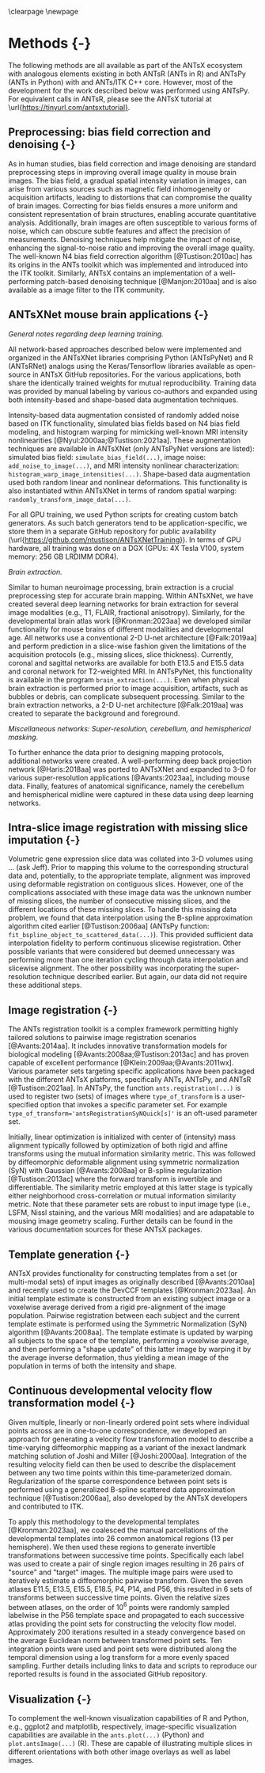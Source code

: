 
\clearpage
\newpage

# Methods {-} 

The following methods are all available as part of the ANTsX ecosystem
with analogous elements existing in both ANTsR (ANTs in R) and ANTsPy
(ANTs in Python) with and ANTs/ITK C++ core.  However, most of the 
development for the work described below was performed using ANTsPy.
For equivalent calls in ANTsR, please see the ANTsX tutorial at
\url{https://tinyurl.com/antsxtutorial}.

## Preprocessing: bias field correction and denoising {-}

As in human studies, bias field correction and image denoising are standard
preprocessing steps in improving overall image quality in mouse brain images.
The bias field, a gradual spatial intensity variation in images, can arise from
various sources such as magnetic field inhomogeneity or acquisition artifacts,
leading to distortions that can compromise the quality of brain images.
Correcting for bias fields ensures a more uniform and consistent representation
of brain structures, enabling accurate quantitative analysis. Additionally,
brain images are often susceptible to various forms of noise, which can obscure
subtle features and affect the precision of measurements. Denoising techniques
help mitigate the impact of noise, enhancing the signal-to-noise ratio and
improving the overall image quality.  The well-known N4 bias field correction
algorithm [@Tustison:2010ac] has its origins in the ANTs toolkit which was
implemented and introduced into the ITK toolkit.  Similarly, ANTsX contains an
implementation of a well-performing patch-based denoising technique
[@Manjon:2010aa] and is also available as a image filter to the ITK community.

## ANTsXNet mouse brain applications {-}

_General notes regarding deep learning training._

All network-based approaches described below were implemented and organized in
the ANTsXNet libraries comprising Python (ANTsPyNet) and R (ANTsRNet) analogs
using the Keras/Tensorflow libraries available as open-source in ANTsX GitHub
repositories. For the various applications, both share the identically trained
weights for mutual reproducibility.  Training data was provided by manual
labeling by various co-authors and expanded using both intensity-based and
shape-based data augmentation techniques.

Intensity-based data augmentation consisted of randomly added noise based on ITK
functionality, simulated bias fields based on N4 bias field modeling, and
histogram warping for mimicking well-known MRI intensity nonlinearities
[@Nyul:2000aa;@Tustison:2021aa]. These augmentation techniques are available in
ANTsXNet (only ANTsPyNet versions are listed):  simulated bias field:
``simulate_bias_field(...)``, image noise: ``add_noise_to_image(...)``, and MRI
intensity nonlinear characterization: ``histogram_warp_image_intensities(...)``.
Shape-based data augmentation used both random linear and nonlinear
deformations.  This functionality is also instantiated within ANTsXNet in terms
of random spatial warping: ``randomly_transform_image_data(...)``.

For all GPU training, we used Python scripts for creating custom batch
generators. As such batch generators tend to be application-specific, we store
them in a separate GitHub repository for public availability
(\url{https://github.com/ntustison/ANTsXNetTraining}). In terms of GPU hardware, all
training was done on a DGX (GPUs: 4X Tesla V100, system memory: 256 GB LRDIMM
DDR4).

_Brain extraction._

Similar to human neuroimage processing, brain extraction is a crucial
preprocessing step for accurate brain mapping.  Within ANTsXNet, we have created
several deep learning networks for brain extraction for several image modalities
(e.g., T1, FLAIR, fractional anisotropy).  Similarly, for the developmental
brain atlas work [@Kronman:2023aa] we developed similar functionality for mouse
brains of different modalities and developmental age.  All networks use a
conventional 2-D U-net architecture [@Falk:2019aa] and perform prediction in a
slice-wise fashion given the limitations of the acquisition protocols (e.g.,
missing slices, slice thickness).  Currently, coronal and sagittal networks are
available for both E13.5 and E15.5 data and coronal network for T2-weighted MRI.
In ANTsPyNet, this functionality is available in the program
``brain_extraction(...)``.  Even when physical brain extraction is
performed prior to image acquisition, artifacts, such as bubbles or debris, can
complicate subsequent processing.  Similar to the brain extraction networks, a
2-D U-net architecture [@Falk:2019aa] was created to separate the background and
foreground.  

_Miscellaneous networks:  Super-resolution, cerebellum, and hemispherical masking._

To further enhance the data prior to designing mapping protocols, additional
networks were created.  A well-performing deep back projection network
[@Haris:2018aa] was ported to ANTsXNet and expanded to 3-D for various
super-resolution applications [@Avants:2023aa], including mouse data.  Finally,
features of anatomical significance, namely the cerebellum and hemispherical
midline were captured in these data using deep learning networks.  

## Intra-slice image registration with missing slice imputation {-}

Volumetric gene expression slice data was collated into 3-D volumes using ...
(ask Jeff). Prior to mapping this volume to the corresponding structural data
and, potentially, to the appropriate template, alignment was improved using
deformable registration on contiguous slices.  However, one of the complications
associated with these image data was the unknown number of missing slices, the
number of consecutive missing slices, and the different locations of these
missing slices.  To handle this missing data problem, we found that data
interpolation using the B-spline approximation algorithm cited earlier
[@Tustison:2006aa] (ANTsPy function:
``fit_bspline_object_to_scattered_data(...)``).  This provided sufficient data
interpolation fidelity to perform continuous slicewise registration.  Other
possible variants that were considered but deemed unnecessary was performing
more than one iteration cycling through data interpolation and slicewise
alignment.  The other possibility was incorporating the super-resolution
technique described earlier.  But again, our data did not require these
additional steps. 

## Image registration {-}

The ANTs registration toolkit is a complex framework permitting highly tailored
solutions to pairwise image registration scenarios [@Avants:2014aa].  It
includes innovative transformation models for biological modeling
[@Avants:2008aa;@Tustison:2013ac] and has proven capable of excellent
performance [@Klein:2009aa;@Avants:2011wx].  Various parameter sets targeting
specific applications have been packaged with the different ANTsX platforms,
specifically ANTs, ANTsPy, and ANTsR [@Tustison:2021aa]. In ANTsPy, the function
``ants.registration(...)`` is used to register two (sets) of images where
``type_of_transform`` is a user-specified option that invokes a specific
parameter set.  For example ``type_of_transform='antsRegistrationSyNQuick[s]'``
is an oft-used parameter set.

Initially, linear optimization is initialized with center of (intensity) mass
alignment typically followed by optimization of both rigid and affine transforms
using the mutual information similarity metric. This was followed by
diffeomorphic deformable alignment using symmetric normalization (SyN) with
Gaussian [@Avants:2008aa] or B-spline regularization [@Tustison:2013ac] where
the forward transform is invertible and differentiable. The similarity metric
employed at this latter stage is typically either neighborhood cross-correlation
or mutual information similarity metric. Note that these parameter sets are
robust to input image type (i.e., LSFM, Nissl staining, and the various MRI
modalities) and are adapatable to mousing image geometry scaling.  Further
details can be found in the various documentation sources for these ANTsX
packages.

## Template generation {-}

ANTsX provides functionality for constructing templates from a set (or
multi-modal sets) of input images as originally described [@Avants:2010aa]
and recently used to create the DevCCF templates [@Kronman:2023aa]. An
initial template estimate is constructed from an existing subject image or 
a voxelwise average derived from a rigid pre-alignment of the image population.
Pairwise registration between each subject and the current template estimate
is performed using the Symmetric Normalization (SyN) algorithm [@Avants:2008aa].
The template estimate is updated by warping all subjects to the space of the
template, performing a voxelwise average, and then performing a "shape update"
of this latter image by warping it by the average inverse deformation, thus
yielding a mean image of the population in terms of both the intensity and 
shape.  

## Continuous developmental velocity flow transformation model {-}

Given multiple, linearly or non-linearly ordered point sets where individual
points across are in one-to-one correspondence, we developed an approach for
generating a velocity flow transformation model to describe a time-varying
diffeomorphic mapping as a variant of the inexact landmark matching solution of
Joshi and Miller [@Joshi:2000aa].  Integration of the resulting velocity field
can then be used to describe the displacement between any two time points within
this time-parameterized domain.  Regularization of the sparse correspondence
between point sets is performed using a generalized B-spline scattered data
approximation technique [@Tustison:2006aa], also developed by the ANTsX
developers and contributed to ITK. 

To apply this methodology to the developmental templates [@Kronman:2023aa], we
coalesced the manual parcellations of the developmental templates into 26 common
anatomical regions (13 per hemisphere).  We then used these regions to generate
invertible transformations between successive time points. Specifically each
label was used to create a pair of single region images resulting in 26 pairs of
"source" and "target" images.  The multiple image pairs were used to iteratively
estimate a diffeomorphic pairwise transform. Given the seven atlases E11.5,
E13.5, E15.5, E18.5, P4, P14, and P56, this resulted in 6 sets of transforms
between successive time points. Given the relative sizes between atlases, on the
order of 10$^6$ points were randomly sampled labelwise in the P56 template space
and propagated to each successive atlas providing the point sets for
constructing the velocity flow model.  Approximately 200 iterations resulted in
a steady convergence based on the average Euclidean norm between transformed
point sets.  Ten integration points were used and point sets were distributed
along the temporal dimension using a log transform for a more evenly spaced
sampling.  Further details including links to data and scripts to reproduce our
reported results is found in the associated GitHub repository.

## Visualization {-}

To complement the well-known visualization capabilities of R and Python, e.g.,
ggplot2 and matplotlib, respectively, image-specific visualization capabilities
are available in the ``ants.plot(...)`` (Python) and ``plot.antsImage(...)`` (R).
These are capable of illustrating multiple slices in different orientations with
both other image overlays as well as label images.  
